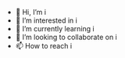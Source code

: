 - 👋 Hi, I’m i
- 👀 I’m interested in i
- 🌱 I’m currently learning i
- 💞️ I’m looking to collaborate on i
- 📫 How to reach i

<!---
i27i13/i27i13 is a ✨ special ✨ repository because its `README.md` (this file) appears on your GitHub profile.
You can click the Preview link to take a look at your changes.
--->
